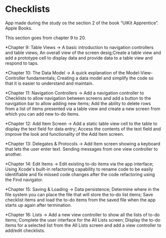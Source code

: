 # Checklists
App made during the study os the section 2 of the book “UIKit Apprentice”. Apple Books.
 
This section goes from chapter 9 to 20.

*Chapter 9: Table Views -> A basic introduction to navigation controllers and table views; An overall view of the screen desig;Create a table view and add a prototype cell to display data and provide data to a table view and respond to taps.

*Chapter 10: The Data Model -> A quick explanation of the Model-View-Controller fundamentals; Creating a data model and simplify the code so that it is easier to understand and maintain.

*Chapter 11: Navigation Controllers -> Add a navigation controller to Checklists to allow navigation between screens and add a button to the navigation bar to allow adding new items; Add the ability to delete rows from a list of items presented via a table view and create a new screen from which you can add new to-do items.

*Chapter 12: Add Item Screen -> Add a static table view cell to the table to display the text field for data entry; Access the contents of the text field and improve the look and functionality of the Add Item screen.

*Chapter 13: Delegates & Protocols -> Add Item screen showing a keyboard that lets the user enter text. Sending messages from one view controller to another.

*Chapter 14: Edit Items -> Edit existing to-do items via the app interface; Using Xcode's built-in refactoring capability to rename code to be easily identifiable and fix missed code changes after the code refactoring using the Find navigator.

*Chapter 15: Saving & Loading -> Data persistence; Determine where in the file system you can place the file that will store the to-do list items; Save checklist items and load the to-do items from the saved file when the app starts up again after termination.

*Chapter 16: Lists -> Add a new view controller to show all the lists of to-do items; Complete the user interface for the All Lists screen; Display the to-do items for a selected list from the All Lists screen and add a view controller to add/edit checklists.

